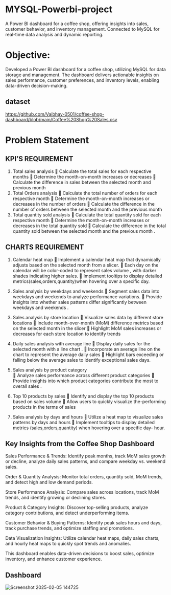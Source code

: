 # MYSQL-Powerbi-project
A Power BI dashboard for a coffee shop, offering insights into sales, customer behavior, and inventory management. Connected to MySQL for real-time data analysis and dynamic reporting.

# Objective:
Developed a Power BI dashboard for a coffee shop, utilizing MySQL for data storage and management. The dashboard delivers actionable insights on sales performance, customer preferences, and inventory levels, enabling data-driven decision-making.
## dataset

https://github.com/Vaibhav-0501/coffee-shop-dashboard/blob/main/Coffee%20Shop%20Sales.csv

# Problem Statement

## KPI’S REQUIREMENT 
1.	Total sales analysis
	Calculate the total sales for each respective months 
	Determine the month-on-month increases or decreases
	Calculate the difference in sales between the selected month and previous month 
2.	Total Orders analysis
	Calculate the total number of orders for each respective month 
	Determine the month-on-month increases or decreases in the number of orders 
	Calculate the difference in the number of orders between the selected month and the previous month 
3.	Total quantity sold analysis
	Calculate the total quantity sold for each respective month 
	Determine the month-on-month increases or decreases in the total quantity sold 
	Calculate the difference in the total quantity sold between the selected month and the previous month .

## CHARTS REQUIREMENT 
1.	Calendar heat map
	Implement a calendar heat map that dynamically adjusts based on the selected month from a slicer.
	Each day on the calendar will be color-coded to represent sales volume , with darker shades indicating higher sales.
	Implement tooltips to display detailed metrics(sales,orders,quantity)when hovering over a specific day.
2.	Sales analysis by weekdays and weekends
	Segment sales data into weekdays and weekends to analyze performance variations.
	Provide insights into whether sales patterns differ significantly between weekdays and weekends .
3.	Sales analysis by store location
	Visualize sales data by different store locations 
	Include month-over-month (MoM) difference metrics based on the selected month in the slicer
	Highlight MoM sales increases or decreases for each store location to identify trends 
4.	Daily sales analysis with average line 
	Display daily sales for the selected month with a line chart .
	Incorporate an average line on the chart to represent the average daily sales
	Highlight bars exceeding or falling below the average sales to identify exceptional sales days.

5.	Sales analysis by product category  
	Analyze sales performance across different product categories
	Provide insights into which product categories contribute the most to overall sales .
6.	Top 10 products by sales 
	Identify and display the top 10 products based on sales volume 
	Allow users to quickly visualize the-performing products in the terms of sales 
7.	Sales analysis by days and hours 
	Utilize a heat map to visualize sales patterns by days and hours
	Implement tooltips to display detailed metrics (sales,orders,quantity) when hovering over a specific day- hour.

## Key Insights from the Coffee Shop Dashboard

Sales Performance & Trends: Identify peak months, track MoM sales growth or decline, analyze daily sales patterns, and compare weekday vs. weekend sales.

Order & Quantity Analysis: Monitor total orders, quantity sold, MoM trends, and detect high and low demand periods.

Store Performance Analysis: Compare sales across locations, track MoM trends, and identify growing or declining stores.

Product & Category Insights: Discover top-selling products, analyze category contributions, and detect underperforming items.

Customer Behavior & Buying Patterns: Identify peak sales hours and days, track purchase trends, and optimize staffing and promotions.

Data Visualization Insights: Utilize calendar heat maps, daily sales charts, and hourly heat maps to quickly spot trends and anomalies.

This dashboard enables data-driven decisions to boost sales, optimize inventory, and enhance customer experience.


## Dashboard 
![Screenshot 2025-02-05 144725](https://github.com/user-attachments/assets/8fb7f47b-453d-42f7-93f3-a18a682bc7cd)

